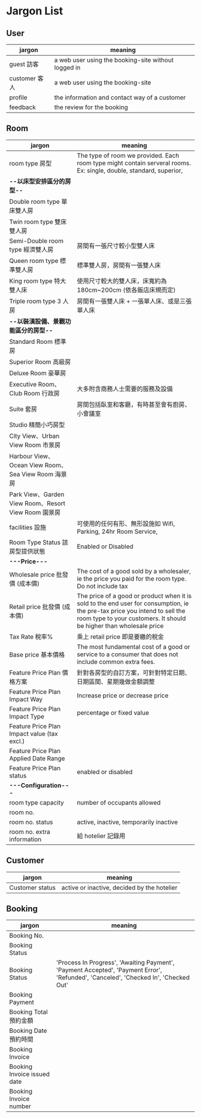 # Jargon List

## User

| jargon        | meaning                                             |
| ------------- | --------------------------------------------------- |
| guest 訪客    | a web user using the booking-site without logged in |
| customer 客人 | a web user using the booking-site                   |
| profile       | the information and contact way of a customer       |
| feedback      | the review for the booking                          |

## Room

| jargon                                               | meaning                                                                                                                                                                                           |
| ---------------------------------------------------- | ------------------------------------------------------------------------------------------------------------------------------------------------------------------------------------------------- |
| room type 房型                                       | The type of room we provided. Each room type might contain serveral rooms. Ex: single, double, standard, superior,                                                                                |
| **--以床型安排區分的房型--**                         |                                                                                                                                                                                                   |
| Double room type 單床雙人房                          |                                                                                                                                                                                                   |
| Twin room type 雙床雙人房                            |                                                                                                                                                                                                   |
| Semi-Double room type 經濟雙人房                     | 房間有一張尺寸較小型雙人床                                                                                                                                                                        |
| Queen room type 標準雙人房                           | 標準雙人房，房間有一張雙人床                                                                                                                                                                      |
| King room type 特大雙人床                            | 使用尺寸較大的雙人床，床寬約為 180cm~200cm (依各飯店床規而定)                                                                                                                                     |
| Triple room type 3 人房                              | 房間有一張雙人床 + 一張單人床、或是三張單人床                                                                                                                                                     |
| **--以裝潢設備、景觀功能區分的房型--**               |                                                                                                                                                                                                   |
| Standard Room 標準房                                 |                                                                                                                                                                                                   |
| Superior Room 高級房                                 |                                                                                                                                                                                                   |
| Deluxe Room 豪華房                                   |                                                                                                                                                                                                   |
| Executive Room、Club Room 行政房                     | 大多附含商務人士需要的服務及設備                                                                                                                                                                  |
| Suite 套房                                           | 房間包括臥室和客廳，有時甚至會有廚房、小會議室                                                                                                                                                    |
| Studio 精簡小巧房型                                  |                                                                                                                                                                                                   |
| City View、Urban View Room 市景房                    |                                                                                                                                                                                                   |
| Harbour View、Ocean View Room、Sea View Room 海景房  |                                                                                                                                                                                                   |
| Park View、Garden View Room、Resort View Room 園景房 |                                                                                                                                                                                                   |
| facilities 設施                                      | 可使用的任何有形、無形設施如 Wifi, Parking, 24hr Room Service,                                                                                                                                    |
| Room Type Status 該房型提供狀態                      | Enabled or Disabled                                                                                                                                                                               |
| **---Price---**                                      |
| Wholesale price 批發價 (成本價)                      | The cost of a good sold by a wholesaler, ie the price you paid for the room type. Do not include tax                                                                                              |
| Retail price 批發價 (成本價)                         | The price of a good or product when it is sold to the end user for consumption, ie the pre-tax price you intend to sell the room type to your customers. It should be higher than wholesale price |
| Tax Rate 稅率%                                       | 乘上 retail price 即是要繳的稅金                                                                                                                                                                  |
| Base price 基本價格                                  | The most fundamental cost of a good or service to a consumer that does not include common extra fees.                                                                                             |
| Feature Price Plan 價格方案                          | 針對各房型的自訂方案，可針對特定日期、日期區間、星期幾做金額調整                                                                                                                                  |
| Feature Price Plan Impact Way                        | Increase price or decrease price                                                                                                                                                                  |
| Feature Price Plan Impact Type                       | percentage or fixed value                                                                                                                                                                         |
| Feature Price Plan Impact value (tax excl.)          |                                                                                                                                                                                                   |
| Feature Price Plan Applied Date Range                |                                                                                                                                                                                                   |
| Feature Price Plan status                            | enabled or disabled                                                                                                                                                                               |
| **---Configuration---**                              |                                                                                                                                                                                                   |
| room type capacity                                   | number of occupants allowed                                                                                                                                                                       |
| room no.                                             |                                                                                                                                                                                                   |
| room no. status                                      | active, inactive, temporarily inactive                                                                                                                                                            |
| room no. extra information                           | 給 hotelier 記錄用                                                                                                                                                                                |

## Customer

| jargon          | meaning                                     |
| --------------- | ------------------------------------------- |
| Customer status | active or inactive, decided by the hotelier |

## Booking

| jargon                      | meaning                                                                                                                             |
| --------------------------- | ----------------------------------------------------------------------------------------------------------------------------------- |
| Booking No.                 |                                                                                                                                     |
| Booking Status              |                                                                                                                                     |
| Booking Status              | 'Process In Progress', 'Awaiting Payment', 'Payment Accepted', 'Payment Error', 'Refunded', 'Canceled', 'Checked In', 'Checked Out' |
| Booking Payment             |                                                                                                                                     |
| Booking Total 預約金額      |                                                                                                                                     |
| Booking Date 預約時間       |                                                                                                                                     |
| Booking Invoice             |                                                                                                                                     |
| Booking Invoice issued date |                                                                                                                                     |
| Booking Invoice number      |                                                                                                                                     |
